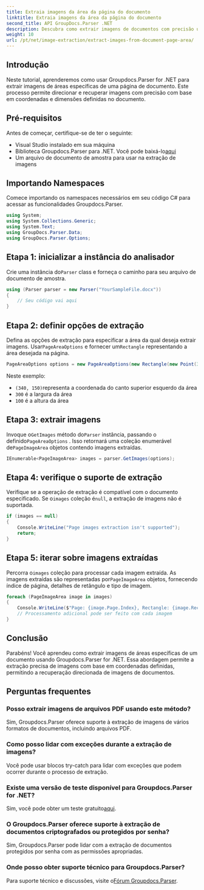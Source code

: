 ```yaml
---
title: Extraia imagens da área da página do documento
linktitle: Extraia imagens da área da página do documento
second_title: API GroupDocs.Parser .NET
description: Descubra como extrair imagens de documentos com precisão usando Groupdocs.Parser for .NET. Aprenda a direcionar áreas específicas para extração precisa de imagens.
weight: 10
url: /pt/net/image-extraction/extract-images-from-document-page-area/
---
```

## Introdução
Neste tutorial, aprenderemos como usar Groupdocs.Parser for .NET para extrair imagens de áreas específicas de uma página de documento. Este processo permite direcionar e recuperar imagens com precisão com base em coordenadas e dimensões definidas no documento.
## Pré-requisitos
Antes de começar, certifique-se de ter o seguinte:
- Visual Studio instalado em sua máquina
-  Biblioteca Groupdocs.Parser para .NET. Você pode baixá-lo[aqui](https://releases.groupdocs.com/parser/net/)
- Um arquivo de documento de amostra para usar na extração de imagens
## Importando Namespaces
Comece importando os namespaces necessários em seu código C# para acessar as funcionalidades Groupdocs.Parser.
```csharp
using System;
using System.Collections.Generic;
using System.Text;
using GroupDocs.Parser.Data;
using GroupDocs.Parser.Options;
```
## Etapa 1: inicializar a instância do analisador
 Crie uma instância do`Parser` class e forneça o caminho para seu arquivo de documento de amostra.
```csharp
using (Parser parser = new Parser("YourSampleFile.docx"))
{
    // Seu código vai aqui
}
```
## Etapa 2: definir opções de extração
 Defina as opções de extração para especificar a área da qual deseja extrair imagens. Usar`PageAreaOptions` e fornecer um`Rectangle` representando a área desejada na página.
```csharp
PageAreaOptions options = new PageAreaOptions(new Rectangle(new Point(340, 150), new Size(300, 100)));
```
Neste exemplo:
- `(340, 150)`representa a coordenada do canto superior esquerdo da área
- `300` é a largura da área
- `100` é a altura da área
## Etapa 3: extrair imagens
 Invoque o`GetImages` método do`Parser` instância, passando o definido`PageAreaOptions` . Isso retornará uma coleção enumerável de`PageImageArea` objetos contendo imagens extraídas.
```csharp
IEnumerable<PageImageArea> images = parser.GetImages(options);
```
## Etapa 4: verifique o suporte de extração
 Verifique se a operação de extração é compatível com o documento especificado. Se o`images` coleção é`null`, a extração de imagens não é suportada.
```csharp
if (images == null)
{
    Console.WriteLine("Page images extraction isn't supported");
    return;
}
```
## Etapa 5: iterar sobre imagens extraídas
 Percorra o`images` coleção para processar cada imagem extraída. As imagens extraídas são representadas por`PageImageArea` objetos, fornecendo índice de página, detalhes de retângulo e tipo de imagem.
```csharp
foreach (PageImageArea image in images)
{
    Console.WriteLine($"Page: {image.Page.Index}, Rectangle: {image.Rectangle}, Type: {image.FileType}");
    // Processamento adicional pode ser feito com cada imagem
}
```
## Conclusão
Parabéns! Você aprendeu como extrair imagens de áreas específicas de um documento usando Groupdocs.Parser for .NET. Essa abordagem permite a extração precisa de imagens com base em coordenadas definidas, permitindo a recuperação direcionada de imagens de documentos.

## Perguntas frequentes
### Posso extrair imagens de arquivos PDF usando este método?
Sim, Groupdocs.Parser oferece suporte à extração de imagens de vários formatos de documentos, incluindo arquivos PDF.
### Como posso lidar com exceções durante a extração de imagens?
Você pode usar blocos try-catch para lidar com exceções que podem ocorrer durante o processo de extração.
### Existe uma versão de teste disponível para Groupdocs.Parser for .NET?
 Sim, você pode obter um teste gratuito[aqui](https://releases.groupdocs.com/).
### O Groupdocs.Parser oferece suporte à extração de documentos criptografados ou protegidos por senha?
Sim, Groupdocs.Parser pode lidar com a extração de documentos protegidos por senha com as permissões apropriadas.
### Onde posso obter suporte técnico para Groupdocs.Parser?
 Para suporte técnico e discussões, visite o[Fórum Groupdocs.Parser](https://forum.groupdocs.com/c/parser/17).